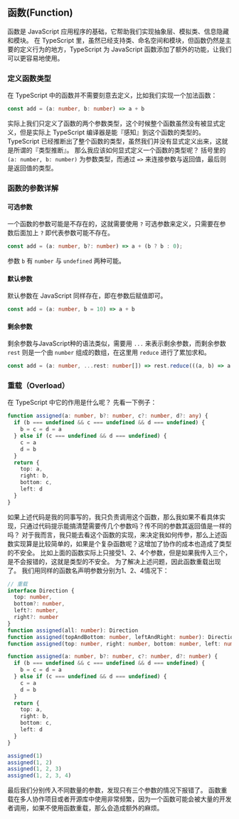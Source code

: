 ## 函数(Function)
函数是 JavaScript 应用程序的基础，它帮助我们实现抽象层、模拟类、信息隐藏和模块。
在 TypeScript 里，虽然已经支持类、命名空间和模块，但函数仍然是主要的定义行为的地方，TypeScript 为 JavaScript 函数添加了额外的功能，让我们可以更容易地使用。
### 定义函数类型
在 TypeScript 中的函数并不需要刻意去定义，比如我们实现一个加法函数：
```ts
const add = (a: number, b: number) => a + b
```
实际上我们只定义了函数的两个参数类型，这个时候整个函数虽然没有被显式定义，但是实际上 TypeScript 编译器是能『感知』到这个函数的类型的。
TypeScript 已经推断出了整个函数的类型，虽然我们并没有显式定义出来，这就是所谓的『类型推断』。
那么我应该如何显式定义一个函数的类型呢？
括号里的 `(a: number, b: number)` 为参数类型，而通过 `=>` 来连接参数与返回值，最后则是返回值的类型。
### 函数的参数详解
#### 可选参数
一个函数的参数可能是不存在的，这就需要使用 `?` 可选参数来定义，只需要在参数后面加上 `?` 即代表参数可能不存在。
```ts
const add = (a: number, b?: number) => a + (b ? b : 0);
```
参数 `b` 有 `number` 与 `undefined` 两种可能。
#### 默认参数
默认参数在 JavaScript 同样存在，即在参数后赋值即可。
```ts
const add = (a: number, b = 10) => a + b
```
#### 剩余参数
剩余参数与JavaScript种的语法类似，需要用 `...` 来表示剩余参数，而剩余参数 `rest` 则是一个由 `number` 组成的数组，在这里用 `reduce` 进行了累加求和。
```ts
const add = (a: number, ...rest: number[]) => rest.reduce(((a, b) => a + b), a)
```
### 重载（Overload）
在 TypeScript 中它的作用是什么呢？
先看一下例子：
```ts
function assigned(a: number, b?: number, c?: number, d?: any) {
  if (b === undefined && c === undefined && d === undefined) {
    b = c = d = a
  } else if (c === undefined && d === undefined) {
    c = a
    d = b
  }
  return {
    top: a,
    right: b,
    bottom: c,
    left: d
  }
}
```
如果上述代码是我的同事写的，我只负责调用这个函数，那么我如果不看具体实现，只通过代码提示能搞清楚需要传几个参数吗？传不同的参数其返回值是一样的吗？
对于我而言，我只能去看这个函数的实现，来决定我如何传参，那么上述函数实现算是比较简单的，如果是个复杂函数呢？这增加了协作的成本也造成了类型的不安全。
比如上面的函数实际上只接受1、2、4个参数，但是如果我传入三个，是不会报错的，这就是类型的不安全。
为了解决上述问题，因此函数重载出现了。
我们用同样的函数名声明参数分别为1、2、4情况下：
```ts
// 重载
interface Direction {
  top: number,
  bottom?: number,
  left?: number,
  right?: number
}
function assigned(all: number): Direction
function assigned(topAndBottom: number, leftAndRight: number): Direction
function assigned(top: number, right: number, bottom: number, left: number): Direction

function assigned(a: number, b?: number, c?: number, d?: number) {
  if (b === undefined && c === undefined && d === undefined) {
    b = c = d = a
  } else if (c === undefined && d === undefined) {
    c = a
    d = b
  }
  return {
    top: a,
    right: b,
    bottom: c,
    left: d
  }
}

assigned(1)
assigned(1, 2)
assigned(1, 2, 3)
assigned(1, 2, 3, 4)
```
最后我们分别传入不同数量的参数，发现只有三个参数的情况下报错了。
函数重载在多人协作项目或者开源库中使用非常频繁，因为一个函数可能会被大量的开发者调用，如果不使用函数重载，那么会造成额外的麻烦。